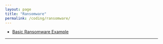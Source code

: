 ```yaml
---
layout: page
title: "Ransomware"
permalink: /coding/ransomware/
---
```


- [Basic Ransomware Example](https://github.com/byteofbrandon/CyberTools/blob/main/ransom_example.py)

---